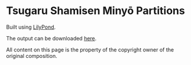 # Tsugaru Shamisen Minyō Partitions

Built using [LilyPond](https://lilypond.org/).

The output can be downloaded [here](https://jeandeaual.github.io/lilypond-shamisen-tsugaru-minyou).

All content on this page is the property of the copyright owner of the original composition.
